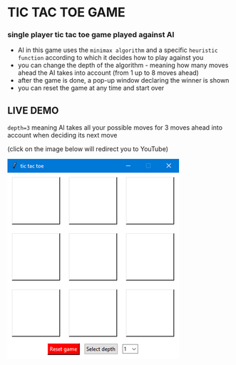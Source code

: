 # TIC TAC TOE GAME

### single player tic tac toe game played against AI
- AI in this game uses the `minimax algorithm` and a specific `heuristic function` according to which it decides how to play against you
- you can change the depth of the algorithm - meaning how many moves ahead the AI takes into account (from 1 up to 8 moves ahead)
- after the game is done, a pop-up window declaring the winner is shown
- you can reset the game at any time and start over

## LIVE DEMO
`depth=3` meaning AI takes all your possible moves for 3 moves ahead into account when deciding its next move

(click on the image below will redirect you to YouTube)
</br>

[![Watch the video](initial_state.PNG)](https://youtu.be/tVZEN965ctM)
